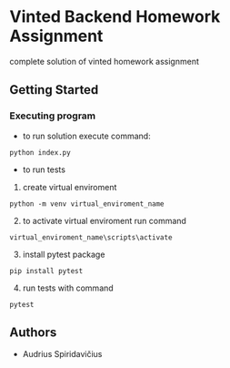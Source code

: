 # Vinted Backend Homework Assignment

complete solution of vinted homework assignment

## Getting Started

### Executing program

* to run solution execute command:
```
python index.py
```

* to run tests
1. create virtual enviroment
```
python -m venv virtual_enviroment_name
```
2. to activate virtual enviroment run command
```
virtual_enviroment_name\scripts\activate
```
3. install pytest package
```
pip install pytest
```
4. run tests with command

```
pytest
```
## Authors

* Audrius Spiridavičius 

